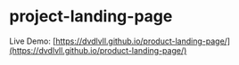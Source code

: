 # project-landing-page


Live Demo: [https://dvdlvll.github.io/product-landing-page/](https://dvdlvll.github.io/product-landing-page/)
